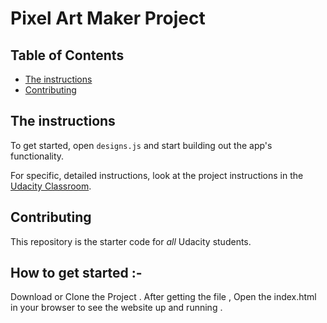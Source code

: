 # Pixel Art Maker Project

## Table of Contents

* [ The instructions](#instructions)
* [Contributing](#contributing)

## The instructions

To get started, open `designs.js` and start building out the app's functionality.

For specific, detailed instructions, look at the project instructions in the [Udacity Classroom](https://classroom.udacity.com/me).

## Contributing

This repository is the starter code for _all_ Udacity students.

## How to get started :-
Download or Clone the Project . After getting the file , Open the index.html in your browser to see the website up and running .
